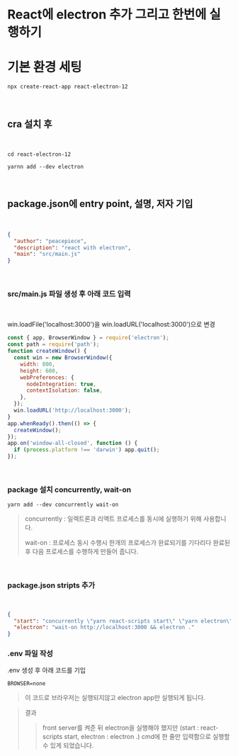 # React에 electron 추가 그리고 한번에 실행하기

# 기본 환경 세팅

`npx create-react-app react-electron-12`

<br>

## cra 설치 후

<br>

`cd react-electron-12`

`yarnn add --dev electron`

<br>

## package.json에 entry point, 설명, 저자 기입

<br>

```json
{
  "author": "peacepiece",
  "description": "react with electron",
  "main": "src/main.js"
}
```

<br>

### src/main.js 파일 생성 후 아래 코드 입력

<br>

win.loadFile('localhost:3000')을 win.loadURL('localhost:3000')으로 변경

```js
const { app, BrowserWindow } = require('electron');
const path = require('path');
function createWindow() {
  const win = new BrowserWindow({
    width: 800,
    height: 600,
    webPreferences: {
      nodeIntegration: true,
      contextIsolation: false,
    },
  });
  win.loadURL('http://localhost:3000');
}
app.whenReady().then(() => {
  createWindow();
});
app.on('window-all-closed', function () {
  if (process.platform !== 'darwin') app.quit();
});
```

<br>

### package 설치 concurrently, wait-on

`yarn add --dev concurrently wait-on`

> concurrently : 일렉트론과 리액트 프로세스를 동시에 실행하기 위해 사용합니다.
>
> wait-on : 프로세스 동시 수행시 한개의 프로세스가 완료되기를 기다리다 완료된 후 다음 프로세스를 수행하게 만들어 줍니다.

<br>

### package.json stripts 추가

<br>

```json
{
  "start": "concurrently \"yarn react-scripts start\" \"yarn electron\" ",
  "electron": "wait-on http://localhost:3000 && electron ."
}
```

### .env 파일 작성

.env 생성 후 아래 코드를 기입

`BROWSER=none`

> 이 코드로 브라우저는 실행되지않고 electron app만 실행되게 됩니다.

> 결과
>
> > front server를 켜준 뒤 electron을 실행해야 했지만 (start : react-scripts start, electron : electron .)
> > cmd에 한 줄만 입력함으로 실행할 수 있게 되었습니다.
